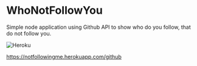 # WhoNotFollowYou
  Simple node application using Github API to show who do you follow, that do not follow you.
 
![Heroku](https://heroku-badge.herokuapp.com/?app=notfollowingme)

https://notfollowingme.herokuapp.com/github
